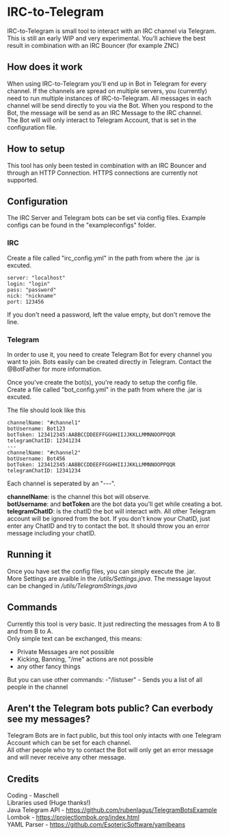 # IRC-to-Telegram 
IRC-to-Telegram is small tool to interact with an IRC channel via Telegram.
This is still an early WIP and very experimental. You'll achieve the best result in combination with an IRC Bouncer (for example ZNC)
## How does it work  
When using IRC-to-Telegram you'll end up in Bot in Telegram for every channel. If the channels are spread on multiple servers, you (currently) need to run multiple instances of IRC-to-Telegram. All messages in each channel will be send directly to you via the Bot. When you respond to the Bot, the message will be send as an IRC Message to the IRC channel.  
The Bot will will only interact to Telegram Account, that is set in the configuration file.  

## How to setup  
This tool has only been tested in combination with an IRC Bouncer and through an HTTP Connection. HTTPS connections are currently not supported.

## Configuration  
The IRC Server and Telegram bots can be set via config files.
Example configs can be found in the "exampleconfigs" folder.  

### IRC  
Create a file called "irc_config.yml" in the path from where the .jar is excuted.  
```
server: "localhost"  
login: "login"  
pass: "password"  
nick: "nickname"  
port: 123456  
```
If you don't need a password, left the value empty, but don't remove the line.

### Telegram

In order to use it, you need to create Telegram Bot for every channel you want to join.
Bots easily can be created directly in Telegram. Contact the @BotFather for more information.

Once you've create the bot(s), you're ready to setup the config file.  
Create a file called "bot_config.yml" in the path from where the .jar is excuted.

The file should look like this

```
channelName: "#channel1"
botUsername: Bot123
botToken: 123412345:AABBCCDDEEFFGGHHIIJJKKLLMMNNOOPPQQR
telegramChatID: 12341234
---
channelName: "#channel2"
botUsername: Bot456
botToken: 123412345:AABBCCDDEEFFGGHHIIJJKKLLMMNNOOPPQQR
telegramChatID: 12341234
```
Each channel is seperated by an "---".  
 
**channelName**: is the channel this bot will observe.  
**botUsername**: and **botToken** are the bot data you'll get while creating a bot.  
**telegramChatID**: is the chatID the bot will interact with. All other Telegram account will be ignored from the bot. If you don't know your ChatID, just enter any ChatID and try to contact the bot. It should throw you an error message including your chatID.

## Running it  
Once you have set the config files, you can simply execute the .jar.  
More Settings are avaible in the */utils/Settings.java*. The message layout can be changed in */utils/TelegramStrings.java*

## Commands  
Currently this tool is very basic. It just redirecting the messages from A to B and from B to A.  
Only simple text can be exchanged, this means:
- Private Messages are not possible
- Kicking, Banning, "/me" actions are not possible
- any other fancy things

But you can use other commands:
-"/listuser" - Sends you a list of all people in the channel


## Aren't the Telegram bots public? Can everbody see my messages?  
Telegram Bots are in fact public, but this tool only intacts with one Telegram Account which can be set for each channel.  
All other people who try to contact the Bot will only get an error message and will never receive any other message.

## Credits 
Coding - Maschell  
Libraries used (Huge thanks!)  
Java Telegram API - https://github.com/rubenlagus/TelegramBotsExample  
Lombok - https://projectlombok.org/index.html  
YAML Parser - https://github.com/EsotericSoftware/yamlbeans  
